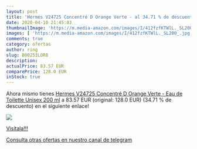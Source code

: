 ```yaml
---
layout: post
title: 'Hermes V24725 Concentré D Orange Verte - al 34.71 % de descuento'
date: 2020-04-10 21:45:03
thumbnailImage: 'https://m.media-amazon.com/images/I/412fzfKTWlL._SL200_.jpg'
images: [ 'https://m.media-amazon.com/images/I/412fzfKTWlL._SL200_.jpg' ]
comments: true
category: ofertas
author: ring
slug: B00253LOR8
description:
actualPrice: 83.57 EUR
comparePrice: 128.0 EUR
inStock: true
---
```


Ahora mismo tienes [Hermes V24725 Concentré D Orange Verte - Eau de Toilette  Unisex  200 ml](https://www.amazon.com/dp/B00253LOR8/?tag=redken08-20) a 83.57 EUR (original: 128.0 EUR) (34.71 %  de descuento) en el siguiente enlace!

[![](https://m.media-amazon.com/images/I/412fzfKTWlL._SL200_.jpg)](https://www.amazon.com/dp/B00253LOR8/?tag=redken08-20)

[Visítala!!!](https://www.amazon.com/dp/B00253LOR8/?tag=redken08-20)

[Consulta otras ofertas en nuestro canal de telegram](https://t.me/s/ofertas25)
